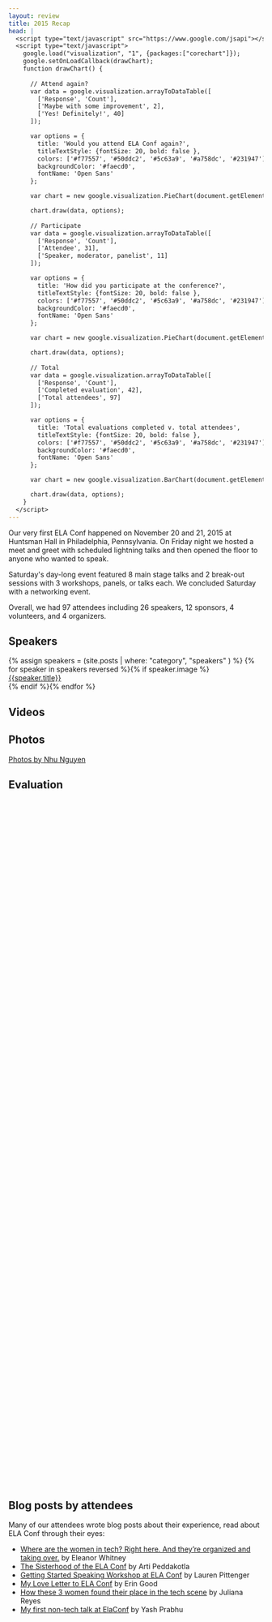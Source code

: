```yaml
---
layout: review
title: 2015 Recap
head: |
  <script type="text/javascript" src="https://www.google.com/jsapi"></script>
  <script type="text/javascript">
    google.load("visualization", "1", {packages:["corechart"]});
    google.setOnLoadCallback(drawChart);
    function drawChart() {
      
      // Attend again?
      var data = google.visualization.arrayToDataTable([
        ['Response', 'Count'],
        ['Maybe with some improvement', 2],
        ['Yes! Definitely!', 40]
      ]);

      var options = {
        title: 'Would you attend ELA Conf again?',
        titleTextStyle: {fontSize: 20, bold: false },
        colors: ['#f77557', '#50ddc2', '#5c63a9', '#a758dc', '#231947'],
        backgroundColor: '#faecd0',
        fontName: 'Open Sans'
      };

      var chart = new google.visualization.PieChart(document.getElementById('attend'));

      chart.draw(data, options);
      
      // Participate
      var data = google.visualization.arrayToDataTable([
        ['Response', 'Count'],
        ['Attendee', 31],
        ['Speaker, moderator, panelist', 11]
      ]);

      var options = {
        title: 'How did you participate at the conference?',
        titleTextStyle: {fontSize: 20, bold: false },
        colors: ['#f77557', '#50ddc2', '#5c63a9', '#a758dc', '#231947'],
        backgroundColor: '#faecd0',
        fontName: 'Open Sans'
      };

      var chart = new google.visualization.PieChart(document.getElementById('participate'));

      chart.draw(data, options);
      
      // Total
      var data = google.visualization.arrayToDataTable([
        ['Response', 'Count'],
        ['Completed evaluation', 42],
        ['Total attendees', 97]
      ]);

      var options = {
        title: 'Total evaluations completed v. total attendees',
        titleTextStyle: {fontSize: 20, bold: false },
        colors: ['#f77557', '#50ddc2', '#5c63a9', '#a758dc', '#231947'],
        backgroundColor: '#faecd0',
        fontName: 'Open Sans'
      };

      var chart = new google.visualization.BarChart(document.getElementById('total'));

      chart.draw(data, options);
    }
  </script>
---
```


Our very first ELA Conf happened on November 20 and 21, 2015 at Huntsman Hall in Philadelphia, Pennsylvania. On Friday night we hosted a meet and greet with scheduled lightning talks and then opened the floor to anyone who wanted to speak.

Saturday's day-long event featured 8 main stage talks and 2 break-out sessions with 3 workshops, panels, or talks each. We concluded Saturday with a networking event.

Overall, we had 97 attendees including 26 speakers, 12 sponsors, 4 volunteers, and 4 organizers.

## Speakers

<div class="speakers">
  {% assign speakers = (site.posts | where: "category", "speakers" ) %}
  {% for speaker in speakers reversed %}{% if speaker.image %}
  <a href="{{speaker.url}}" class="speaker">
    <div class="speaker-img" style="background-image:url(/images/speakers/{{speaker.image}})"></div>
    <div class="speaker-name">{{speaker.title}}</div>
  </a>
  {% endif %}{% endfor %}
</div>

## Videos


## Photos

[Photos by Nhu Nguyen](https://photos.google.com/share/AF1QipP96oYJKS4OJISmoxoPSnhjrxl4rltT1CJOzjjvP6pk4m1aLyzUaca5WTwEes1Tfg?key=RHFIT2lleWg0ZWtMcEdnekdSQTRNeENpbUlaNFRR)


## Evaluation

<div id="total" style="width: 100%; height: 450px;"></div>

<div id="participate" style="width: 100%; height: 450px;"></div>

<div id="attend" style="width: 100%; height: 450px;"></div>


## Blog posts by attendees

Many of our attendees wrote blog posts about their experience, read about ELA Conf through their eyes:

* [Where are the women in tech? Right here. And they’re organized and taking over.](http://killerfemme.com/2015/11/22/where-are-the-women-in-tech-right-here/) by Eleanor Whitney
* [The Sisterhood of the ELA Conf](https://medium.com/@ajpeddakotla/the-sisterhood-of-the-ela-conf-cd3fbc1cba41#.z13032tzn) by Arti Peddakotla
* [Getting Started Speaking Workshop at ELA Conf](http://laurenpittenger.com/getting-started-speaking-workshop-ela-conf/) by Lauren Pittenger
* [My Love Letter to ELA Conf](http://www.erin-good.com/blog/2015/11/23/my-love-letter-to-ela-conf) by Erin Good
* [How these 3 women found their place in the tech scene](http://technical.ly/philly/2015/11/23/dawn-mcdougall-code-for-philly-ela-conf/) by Juliana Reyes
* [My first non-tech talk at ElaConf](http://www.yprabhu.com/2015/11/my-first-non-tech-talk-at-elaconf.html) by Yash Prabhu


